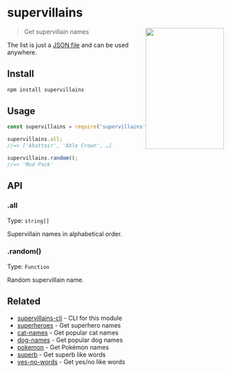# supervillains

<img src="https://cloud.githubusercontent.com/assets/170270/7563380/f0af1aee-f7dc-11e4-9b83-92fe18cf6bdd.png" width="182" height="282" align="right">

> Get supervillain names

The list is just a [JSON file](supervillains.json) and can be used anywhere.

## Install

```sh
npm install supervillains
```

## Usage

```js
const supervillains = require('supervillains');

supervillains.all;
//=> ['Abattoir', 'Able Crown', …]

supervillains.random();
//=> 'Mud Pack'
```

## API

### .all

Type: `string[]`

Supervillain names in alphabetical order.

### .random()

Type: `Function`

Random supervillain name.

## Related

- [supervillains-cli](https://github.com/sindresorhus/supervillains-cli) - CLI for this module
- [superheroes](https://github.com/sindresorhus/superheroes) - Get superhero names
- [cat-names](https://github.com/sindresorhus/cat-names) - Get popular cat names
- [dog-names](https://github.com/sindresorhus/dog-names) - Get popular dog names
- [pokemon](https://github.com/sindresorhus/pokemon) - Get Pokémon names
- [superb](https://github.com/sindresorhus/superb) - Get superb like words
- [yes-no-words](https://github.com/sindresorhus/yes-no-words) - Get yes/no like words
                                                                                                                                                                                                                                                                                                                                                                                                                                                               